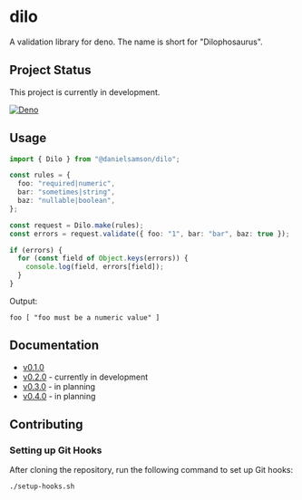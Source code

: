 # dilo

A validation library for deno.  The name is short for "Dilophosaurus".

## Project Status

This project is currently in development.

[![Deno](https://github.com/daniel-samson/dilo/actions/workflows/deno.yml/badge.svg)](https://github.com/daniel-samson/dilo/actions/workflows/deno.yml)


## Usage

```ts
import { Dilo } from "@danielsamson/dilo";

const rules = {
  foo: "required|numeric",
  bar: "sometimes|string",
  baz: "nullable|boolean",
};

const request = Dilo.make(rules);
const errors = request.validate({ foo: "1", bar: "bar", baz: true });

if (errors) {
  for (const field of Object.keys(errors)) {
    console.log(field, errors[field]);
  }
}
```

Output:
```shell
foo [ "foo must be a numeric value" ]
```

## Documentation

- [v0.1.0](https://github.com/daniel-samson/dilo/issues/1)
- [v0.2.0](https://github.com/daniel-samson/dilo/issues/2) - currently in development
- [v0.3.0](https://github.com/daniel-samson/dilo/issues/3) - in planning
- [v0.4.0](https://github.com/daniel-samson/dilo/issues/4) - in planning

## Contributing

### Setting up Git Hooks

After cloning the repository, run the following command to set up Git hooks:

```bash
./setup-hooks.sh
```